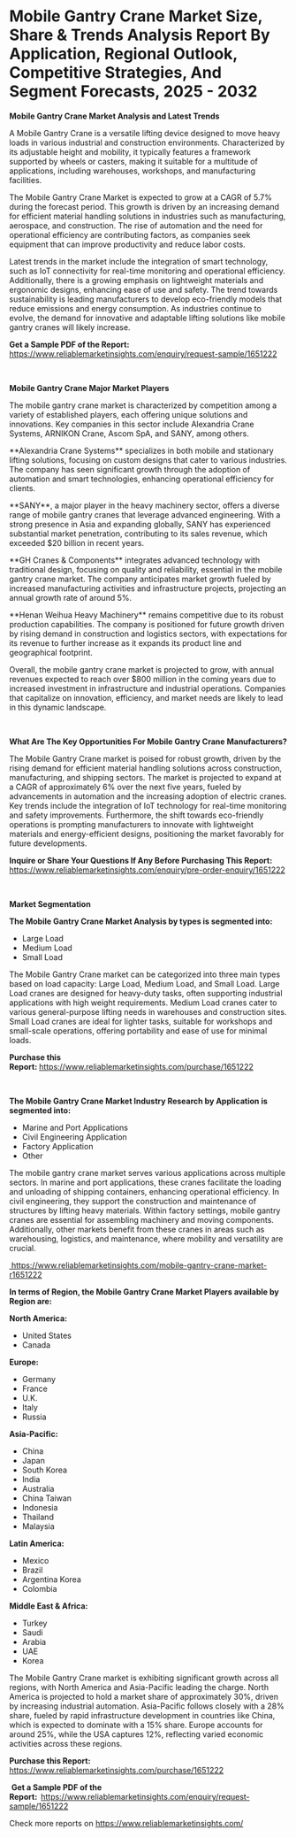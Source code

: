 <p><h1>Mobile Gantry Crane Market Size, Share & Trends Analysis Report By Application, Regional Outlook, Competitive Strategies, And Segment Forecasts, 2025 - 2032</h1></p><p><strong>Mobile Gantry Crane Market Analysis and Latest Trends</strong></p>
<p><p>A Mobile Gantry Crane is a versatile lifting device designed to move heavy loads in various industrial and construction environments. Characterized by its adjustable height and mobility, it typically features a framework supported by wheels or casters, making it suitable for a multitude of applications, including warehouses, workshops, and manufacturing facilities.</p><p>The Mobile Gantry Crane Market is expected to grow at a CAGR of 5.7% during the forecast period. This growth is driven by an increasing demand for efficient material handling solutions in industries such as manufacturing, aerospace, and construction. The rise of automation and the need for operational efficiency are contributing factors, as companies seek equipment that can improve productivity and reduce labor costs.</p><p>Latest trends in the market include the integration of smart technology, such as IoT connectivity for real-time monitoring and operational efficiency. Additionally, there is a growing emphasis on lightweight materials and ergonomic designs, enhancing ease of use and safety. The trend towards sustainability is leading manufacturers to develop eco-friendly models that reduce emissions and energy consumption. As industries continue to evolve, the demand for innovative and adaptable lifting solutions like mobile gantry cranes will likely increase.</p></p>
<p><strong>Get a Sample PDF of the Report:&nbsp;</strong> <a href="https://www.reliablemarketinsights.com/enquiry/request-sample/1651222?utm_campaign=2302&utm_medium=2&utm_source=Github&utm_content=ia&utm_term=17022025&utm_id=mobile-gantry-crane">https://www.reliablemarketinsights.com/enquiry/request-sample/1651222</a></p>
<p>&nbsp;</p>
<p><strong>Mobile Gantry Crane Major Market Players</strong></p>
<p><p>The mobile gantry crane market is characterized by competition among a variety of established players, each offering unique solutions and innovations. Key companies in this sector include Alexandria Crane Systems, ARNIKON Crane, Ascom SpA, and SANY, among others.</p><p>**Alexandria Crane Systems** specializes in both mobile and stationary lifting solutions, focusing on custom designs that cater to various industries. The company has seen significant growth through the adoption of automation and smart technologies, enhancing operational efficiency for clients.</p><p>**SANY**, a major player in the heavy machinery sector, offers a diverse range of mobile gantry cranes that leverage advanced engineering. With a strong presence in Asia and expanding globally, SANY has experienced substantial market penetration, contributing to its sales revenue, which exceeded $20 billion in recent years.</p><p>**GH Cranes & Components** integrates advanced technology with traditional design, focusing on quality and reliability, essential in the mobile gantry crane market. The company anticipates market growth fueled by increased manufacturing activities and infrastructure projects, projecting an annual growth rate of around 5%.</p><p>**Henan Weihua Heavy Machinery** remains competitive due to its robust production capabilities. The company is positioned for future growth driven by rising demand in construction and logistics sectors, with expectations for its revenue to further increase as it expands its product line and geographical footprint.</p><p>Overall, the mobile gantry crane market is projected to grow, with annual revenues expected to reach over $800 million in the coming years due to increased investment in infrastructure and industrial operations. Companies that capitalize on innovation, efficiency, and market needs are likely to lead in this dynamic landscape.</p></p>
<p>&nbsp;</p>
<p><strong>What Are The Key Opportunities For Mobile Gantry Crane Manufacturers?</strong></p>
<p><p>The Mobile Gantry Crane market is poised for robust growth, driven by the rising demand for efficient material handling solutions across construction, manufacturing, and shipping sectors. The market is projected to expand at a CAGR of approximately 6% over the next five years, fueled by advancements in automation and the increasing adoption of electric cranes. Key trends include the integration of IoT technology for real-time monitoring and safety improvements. Furthermore, the shift towards eco-friendly operations is prompting manufacturers to innovate with lightweight materials and energy-efficient designs, positioning the market favorably for future developments.</p></p>
<p><strong>Inquire or Share Your Questions If Any Before Purchasing This Report:</strong> <a href="https://www.reliablemarketinsights.com/enquiry/pre-order-enquiry/1651222?utm_campaign=2302&utm_medium=2&utm_source=Github&utm_content=ia&utm_term=17022025&utm_id=mobile-gantry-crane">https://www.reliablemarketinsights.com/enquiry/pre-order-enquiry/1651222</a></p>
<p>&nbsp;</p>
<p><strong>Market Segmentation</strong></p>
<p><strong>The Mobile Gantry Crane Market Analysis by types is segmented into:</strong></p>
<p><ul><li>Large Load</li><li>Medium Load</li><li>Small Load</li></ul></p>
<p><p>The Mobile Gantry Crane market can be categorized into three main types based on load capacity: Large Load, Medium Load, and Small Load. Large Load cranes are designed for heavy-duty tasks, often supporting industrial applications with high weight requirements. Medium Load cranes cater to various general-purpose lifting needs in warehouses and construction sites. Small Load cranes are ideal for lighter tasks, suitable for workshops and small-scale operations, offering portability and ease of use for minimal loads.</p></p>
<p><strong>Purchase this Report:&nbsp;</strong><a href="https://www.reliablemarketinsights.com/purchase/1651222?utm_campaign=2302&utm_medium=2&utm_source=Github&utm_content=ia&utm_term=17022025&utm_id=mobile-gantry-crane">https://www.reliablemarketinsights.com/purchase/1651222</a></p>
<p>&nbsp;</p>
<p><strong>The Mobile Gantry Crane Market Industry Research by Application is segmented into:</strong></p>
<p><ul><li>Marine and Port Applications</li><li>Civil Engineering Application</li><li>Factory Application</li><li>Other</li></ul></p>
<p><p>The mobile gantry crane market serves various applications across multiple sectors. In marine and port applications, these cranes facilitate the loading and unloading of shipping containers, enhancing operational efficiency. In civil engineering, they support the construction and maintenance of structures by lifting heavy materials. Within factory settings, mobile gantry cranes are essential for assembling machinery and moving components. Additionally, other markets benefit from these cranes in areas such as warehousing, logistics, and maintenance, where mobility and versatility are crucial.</p></p>
<p><a href="https://www.reliablemarketinsights.com/mobile-gantry-crane-market-r1651222?utm_campaign=2302&utm_medium=2&utm_source=Github&utm_content=ia&utm_term=17022025&utm_id=mobile-gantry-crane">&nbsp;https://www.reliablemarketinsights.com/mobile-gantry-crane-market-r1651222</a></p>
<p><strong>In terms of Region, the Mobile Gantry Crane Market Players available by Region are:</strong></p>
<p>
    <p> <strong> North America: </strong>
        <ul>
            <li>United States</li>
            <li>Canada</li>
        </ul>
        </p> 
    <p> <strong> Europe: </strong>
        <ul>
            <li>Germany</li>
            <li>France</li>
            <li>U.K.</li>
            <li>Italy</li>
            <li>Russia</li>
        </ul>
        </p> 
    <p> <strong> Asia-Pacific: </strong>
        <ul>
            <li>China</li>
            <li>Japan</li>
            <li>South Korea</li>
            <li>India</li>
            <li>Australia</li>
            <li>China Taiwan</li>
            <li>Indonesia</li>
            <li>Thailand</li>
            <li>Malaysia</li>
        </ul>
        </p> 
    <p> <strong> Latin America: </strong>
        <ul>
            <li>Mexico</li>
            <li>Brazil</li>
            <li>Argentina Korea</li>
            <li>Colombia</li>
        </ul>
        </p> 
    <p> <strong> Middle East & Africa: </strong>
        <ul>
            <li>Turkey</li>
            <li>Saudi</li>
            <li>Arabia</li>
            <li>UAE</li>
            <li>Korea</li>
        </ul>
    </p>
    </p>
<p><p>The Mobile Gantry Crane market is exhibiting significant growth across all regions, with North America and Asia-Pacific leading the charge. North America is projected to hold a market share of approximately 30%, driven by increasing industrial automation. Asia-Pacific follows closely with a 28% share, fueled by rapid infrastructure development in countries like China, which is expected to dominate with a 15% share. Europe accounts for around 25%, while the USA captures 12%, reflecting varied economic activities across these regions.</p></p>
<p><strong>Purchase this Report: </strong><a href="https://www.reliablemarketinsights.com/purchase/1651222?utm_campaign=2302&utm_medium=2&utm_source=Github&utm_content=ia&utm_term=17022025&utm_id=mobile-gantry-crane">https://www.reliablemarketinsights.com/purchase/1651222</a></p>
<p>&nbsp;<strong>Get a Sample PDF of the Report:&nbsp;&nbsp;</strong><a href="https://www.reliablemarketinsights.com/enquiry/request-sample/1651222?utm_campaign=2302&utm_medium=2&utm_source=Github&utm_content=ia&utm_term=17022025&utm_id=mobile-gantry-crane">https://www.reliablemarketinsights.com/enquiry/request-sample/1651222</a></p>
<p><strong></strong></p>
<p>Check more reports on <a href="https://www.reliablemarketinsights.com/?utm_campaign=2302&utm_medium=2&utm_source=Github&utm_content=ia&utm_term=17022025&utm_id=mobile-gantry-crane">https://www.reliablemarketinsights.com/</a></p>
